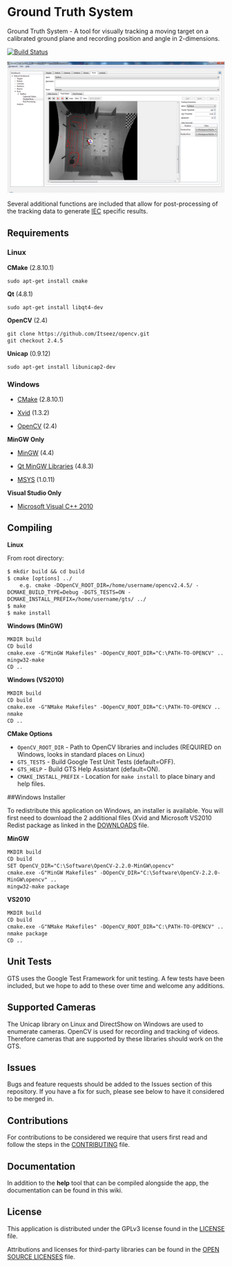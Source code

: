 # Ground Truth System

Ground Truth System - A tool for visually tracking a moving target on a calibrated ground plane and recording position and angle in 2-dimensions.

[![Build Status](https://travis-ci.org/dysonltd/gts.png?branch=develop)](https://travis-ci.org/dysonltd/gts)

![Screenshot](help/doc/gts_userguide_files/screenshot.png?raw=true)

Several additional functions are included that allow for post-processing of the tracking data to generate [IEC](http://www.iec.ch/) specific results.

## Requirements

### Linux

__CMake__ (2.8.10.1)
	
	sudo apt-get install cmake

__Qt__ (4.8.1)
	
	sudo apt-get install libqt4-dev

__OpenCV__ (2.4)

	git clone https://github.com/Itseez/opencv.git 
	git checkout 2.4.5

__Unicap__ (0.9.12)

	sudo apt-get install libunicap2-dev

### Windows ###

* [CMake](http://www.cmake.org/cmake/resources/software.html) (2.8.10.1)

* [Xvid](http://www.xvid.org/) (1.3.2)

* [OpenCV](http://sourceforge.net/projects/opencvlibrary/files/opencv-win/) (2.4)

__MinGW Only__

* [MinGW](ftp://ftp.qt.nokia.com/misc/MinGW-gcc440_1.zip) (4.4)

* [Qt MinGW Libraries](http://qt-project.org/downloads) (4.8.3)

* [MSYS](http://www.mingw.org/wiki/MSYS) (1.0.11)

__Visual Studio Only__

* [Microsoft Visual C++ 2010](http://www.microsoft.com/visualstudio/eng/products/visual-studio-2010-express)

## Compiling

__Linux__

From root directory:

	$ mkdir build && cd build
	$ cmake [options] ../
	    e.g. cmake -DOpenCV_ROOT_DIR=/home/username/opencv2.4.5/ -DCMAKE_BUILD_TYPE=Debug -DGTS_TESTS=ON -DCMAKE_INSTALL_PREFIX=/home/username/gts/ ../
	$ make
	$ make install

__Windows (MinGW)__

	MKDIR build
	CD build
	cmake.exe -G"MinGW Makefiles" -DOpenCV_ROOT_DIR="C:\PATH-TO-OPENCV" ..   
	mingw32-make
	CD ..

__Windows (VS2010)__

	MKDIR build
	CD build
	cmake.exe -G"NMake Makefiles" -DOpenCV_ROOT_DIR="C:\PATH-TO-OPENCV ..
	nmake
	CD ..
	
__CMake Options__

- `OpenCV_ROOT_DIR` - Path to OpenCV libraries and includes (REQUIRED on Windows, looks in standard places on Linux)
- `GTS_TESTS` - Build Google Test Unit Tests (default=OFF).
- `GTS_HELP` - Build GTS Help Assistant (default=ON).
- `CMAKE_INSTALL_PREFIX` - Location for `make install` to place binary and help files.  

##Windows Installer

To redistribute this application on Windows, an installer is available. You will first need to download the 2 additional files (Xvid and Microsoft VS2010 Redist package as linked in the [DOWNLOADS](/installer/files/DOWNLOADS) file.

__MinGW__
	
	MKDIR build
	CD build
	SET OpenCV_DIR="C:\Software\OpenCV-2.2.0-MinGW\opencv"
	cmake.exe -G"MinGW Makefiles" -DOpenCV_DIR="C:\Software\OpenCV-2.2.0-MinGW\opencv" ..
	mingw32-make package

__VS2010__
  	
	MKDIR build
	CD build
	cmake.exe -G"NMake Makefiles" -DOpenCV_ROOT_DIR="C:\PATH-TO-OPENCV" .. 
	nmake package
	CD ..

## Unit Tests

GTS uses the Google Test Framework for unit testing. A few tests have been included, but we hope to add to these over time and welcome any additions.

## Supported Cameras ##

The Unicap library on Linux and DirectShow on Windows are used to enumerate cameras. OpenCV is used for recording and tracking of videos.
Therefore cameras that are supported by these libraries should work on the GTS.

## Issues

Bugs and feature requests should be added to the Issues section of this repository. If you have a fix for such, please see below to have it considered to be merged in.

## Contributions

For contributions to be considered we require that users first read and follow the steps in the [CONTRIBUTING](CONTRIBUTING.md) file.

## Documentation 

In addition to the __help__ tool that can be compiled alongside the app, the documentation can be found in this wiki.

## License ##

This application is distributed under the GPLv3 license found in the [LICENSE](LICENSE) file.

Attributions and licenses for third-party libraries can be found in the [OPEN SOURCE LICENSES](OPENSOURCE_LICENSES) file.
